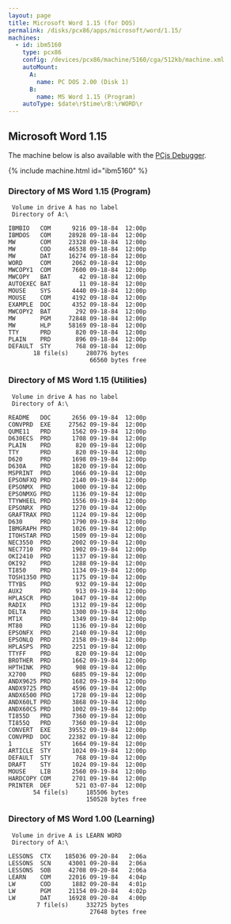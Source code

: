 ```yaml
---
layout: page
title: Microsoft Word 1.15 (for DOS)
permalink: /disks/pcx86/apps/microsoft/word/1.15/
machines:
  - id: ibm5160
    type: pcx86
    config: /devices/pcx86/machine/5160/cga/512kb/machine.xml
    autoMount:
      A:
        name: PC DOS 2.00 (Disk 1)
      B:
        name: MS Word 1.15 (Program)
    autoType: $date\r$time\rB:\rWORD\r
---
```


Microsoft Word 1.15
-------------------

The machine below is also available with the [PCjs Debugger](debugger/).

{% include machine.html id="ibm5160" %}

### Directory of MS Word 1.15 (Program)

	 Volume in drive A has no label
	 Directory of A:\

	IBMBIO   COM      9216 09-18-84  12:00p
	IBMDOS   COM     28928 09-18-84  12:00p
	MW       COM     23328 09-18-84  12:00p
	MW       COD     46538 09-18-84  12:00p
	MW       DAT     16274 09-18-84  12:00p
	WORD     COM      2062 09-18-84  12:00p
	MWCOPY1  COM      7600 09-18-84  12:00p
	MWCOPY   BAT        42 09-18-84  12:00p
	AUTOEXEC BAT        11 09-18-84  12:00p
	MOUSE    SYS      4440 09-18-84  12:00p
	MOUSE    COM      4192 09-18-84  12:00p
	EXAMPLE  DOC      4352 09-18-84  12:00p
	MWCOPY2  BAT       292 09-18-84  12:00p
	MW       PGM     72848 09-18-84  12:00p
	MW       HLP     58169 09-18-84  12:00p
	TTY      PRD       820 09-18-84  12:00p
	PLAIN    PRD       896 09-18-84  12:00p
	DEFAULT  STY       768 09-18-84  12:00p
	       18 file(s)     280776 bytes
	                       66560 bytes free

### Directory of MS Word 1.15 (Utilities)

	 Volume in drive A has no label
	 Directory of A:\

	README   DOC      2656 09-19-84  12:00p
	CONVPRD  EXE     27562 09-19-84  12:00p
	QUME11   PRD      1562 09-19-84  12:00p
	D630ECS  PRD      1708 09-19-84  12:00p
	PLAIN    PRD       820 09-19-84  12:00p
	TTY      PRD       820 09-19-84  12:00p
	D620     PRD      1698 09-19-84  12:00p
	D630A    PRD      1820 09-19-84  12:00p
	MSPRINT  PRD      1066 09-19-84  12:00p
	EPSONFXQ PRD      2140 09-19-84  12:00p
	EPSONMX  PRD      1000 09-19-84  12:00p
	EPSONMXG PRD      1136 09-19-84  12:00p
	TTYWHEEL PRD      1556 09-19-84  12:00p
	EPSONRX  PRD      1270 09-19-84  12:00p
	GRAFTRAX PRD      1124 09-19-84  12:00p
	D630     PRD      1790 09-19-84  12:00p
	IBMGRAPH PRD      1026 09-19-84  12:00p
	ITOHSTAR PRD      1509 09-19-84  12:00p
	NEC3550  PRD      2002 09-19-84  12:00p
	NEC7710  PRD      1902 09-19-84  12:00p
	OKI2410  PRD      1137 09-19-84  12:00p
	OKI92    PRD      1288 09-19-84  12:00p
	TI850    PRD      1134 09-19-84  12:00p
	TOSH1350 PRD      1175 09-19-84  12:00p
	TTYBS    PRD       932 09-19-84  12:00p
	AUX2     PRD       913 09-19-84  12:00p
	HPLASCR  PRD      1047 09-19-84  12:00p
	RADIX    PRD      1312 09-19-84  12:00p
	DELTA    PRD      1300 09-19-84  12:00p
	MT1X     PRD      1349 09-19-84  12:00p
	MT80     PRD      1136 09-19-84  12:00p
	EPSONFX  PRD      2140 09-19-84  12:00p
	EPSONLQ  PRD      2158 09-19-84  12:00p
	HPLASPS  PRD      2251 09-19-84  12:00p
	TTYFF    PRD       820 09-19-84  12:00p
	BROTHER  PRD      1662 09-19-84  12:00p
	HPTHINK  PRD       908 09-19-84  12:00p
	X2700    PRD      6885 09-19-84  12:00p
	ANDX9625 PRD      1682 09-19-84  12:00p
	ANDX9725 PRD      4596 09-19-84  12:00p
	ANDX6500 PRD      1728 09-19-84  12:00p
	ANDX60LT PRD      3868 09-19-84  12:00p
	ANDX60CS PRD      1002 09-19-84  12:00p
	TI855D   PRD      7360 09-19-84  12:00p
	TI855Q   PRD      7360 09-19-84  12:00p
	CONVERT  EXE     39552 09-19-84  12:00p
	CONVPRD  DOC     22382 09-19-84  12:00p
	1        STY      1664 09-19-84  12:00p
	ARTICLE  STY      1024 09-19-84  12:00p
	DEFAULT  STY       768 09-19-84  12:00p
	DRAFT    STY      1024 09-19-84  12:00p
	MOUSE    LIB      2560 09-19-84  12:00p
	HARDCOPY COM      2701 09-19-84  12:00p
	PRINTER  DEF       521 03-07-84  12:00p
	       54 file(s)     185506 bytes
	                      150528 bytes free

### Directory of MS Word 1.00 (Learning)

	 Volume in drive A is LEARN WORD 
	 Directory of A:\

	LESSONS  CTX    185036 09-20-84   2:06a
	LESSONS  SCN     43001 09-20-84   2:06a
	LESSONS  SOB     42708 09-20-84   2:06a
	LEARN    COM     22016 09-19-84   4:04p
	LW       COD      1882 09-20-84   4:01p
	LW       PGM     21154 09-20-84   4:02p
	LW       DAT     16928 09-20-84   4:00p
	        7 file(s)     332725 bytes
	                       27648 bytes free
